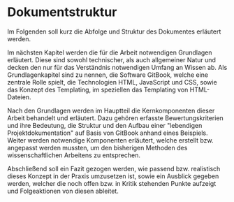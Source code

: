 # Dokumentstruktur

Im Folgenden soll kurz die Abfolge und Struktur des Dokumentes erläutert werden.

Im nächsten Kapitel werden die für die Arbeit notwendigen Grundlagen erläutert. Diese sind sowohl technischer, als auch allgemeiner Natur und decken den nur für das Verständnis notwendigen Umfang an Wissen ab. Als Grundlagenkapitel sind zu nennen, die Software GitBook, welche eine zentrale Rolle spielt, die Technologien HTML, JavaScript und CSS, sowie das Konzept des Templating, im speziellen das Templating von HTML-Dateien.

Nach den Grundlagen werden im Hauptteil die Kernkomponenten dieser Arbeit behandelt und erläutert. Dazu gehören erfasste Bewertungskriterien und ihre Bedeutung, die Struktur und den Aufbau einer "lebendigen Projektdokumentation" auf Basis von GitBook anhand eines Beispiels. Weiter werden notwendige Komponenten erläutert, welche erstellt bzw. angepasst werden mussten, um den bisherigen Methoden des wissenschaftlichen Arbeitens zu entsprechen.

Abschließend soll ein Fazit gezogen werden, wie passend bzw. realistisch dieses Konzept in der Praxis umzusetzen ist, sowie ein Ausblick gegeben werden, welcher die noch offen bzw. in Kritik stehenden Punkte aufzeigt und Folgeaktionen von diesen ableitet.


